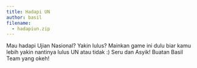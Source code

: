 ```yaml
---
title: Hadapi UN
author: basil
filename: 
  - hadapiun.zip
---
```

Mau hadapi Ujian Nasional? Yakin lulus? Mainkan game ini dulu biar kamu lebih yakin nantinya lulus UN atau tidak :) Seru dan Asyik! Buatan Basil Team yang okeh!
